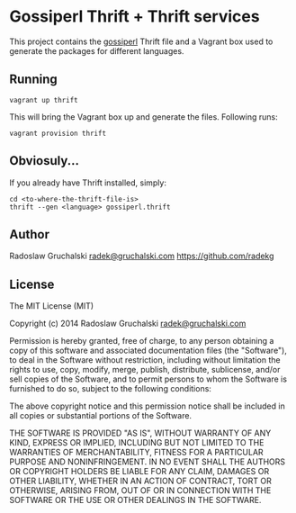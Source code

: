 # Gossiperl Thrift + Thrift services

This project contains the [gossiperl](https://github.com/radekg/gossiperl) Thrift file and a Vagrant box used to generate the packages for different languages.

## Running

    vagrant up thrift

This will bring the Vagrant box up and generate the files. Following runs:

    vagrant provision thrift

## Obviosuly...

If you already have Thrift installed, simply:

    cd <to-where-the-thrift-file-is>
    thrift --gen <language> gossiperl.thrift

## Author

Radoslaw Gruchalski <radek@gruchalski.com>
https://github.com/radekg

## License

The MIT License (MIT)

Copyright (c) 2014 Radoslaw Gruchalski <radek@gruchalski.com>

Permission is hereby granted, free of charge, to any person obtaining a copy
of this software and associated documentation files (the "Software"), to deal
in the Software without restriction, including without limitation the rights
to use, copy, modify, merge, publish, distribute, sublicense, and/or sell
copies of the Software, and to permit persons to whom the Software is
furnished to do so, subject to the following conditions:

The above copyright notice and this permission notice shall be included in
all copies or substantial portions of the Software.

THE SOFTWARE IS PROVIDED "AS IS", WITHOUT WARRANTY OF ANY KIND, EXPRESS OR
IMPLIED, INCLUDING BUT NOT LIMITED TO THE WARRANTIES OF MERCHANTABILITY,
FITNESS FOR A PARTICULAR PURPOSE AND NONINFRINGEMENT. IN NO EVENT SHALL THE
AUTHORS OR COPYRIGHT HOLDERS BE LIABLE FOR ANY CLAIM, DAMAGES OR OTHER
LIABILITY, WHETHER IN AN ACTION OF CONTRACT, TORT OR OTHERWISE, ARISING FROM,
OUT OF OR IN CONNECTION WITH THE SOFTWARE OR THE USE OR OTHER DEALINGS IN
THE SOFTWARE.
